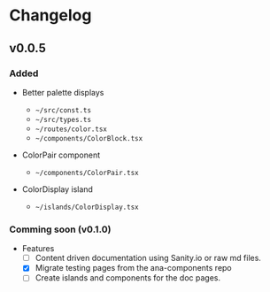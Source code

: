 # Changelog

## v0.0.5

### Added

- Better palette displays
  - `~/src/const.ts`
  - `~/src/types.ts`
  - `~/routes/color.tsx`
  - `~/components/ColorBlock.tsx`

- ColorPair component
  - `~/components/ColorPair.tsx`

- ColorDisplay island
  - `~/islands/ColorDisplay.tsx`

### Comming soon (v0.1.0)

- Features
  - [ ] Content driven documentation using Sanity.io or raw md files.
  - [x] Migrate testing pages from the ana-components repo
  - [ ] Create islands and components for the doc pages.
